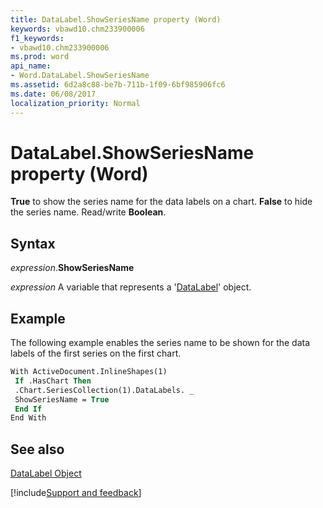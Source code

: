 ```yaml
---
title: DataLabel.ShowSeriesName property (Word)
keywords: vbawd10.chm233900006
f1_keywords:
- vbawd10.chm233900006
ms.prod: word
api_name:
- Word.DataLabel.ShowSeriesName
ms.assetid: 6d2a8c88-be7b-711b-1f09-6bf985906fc6
ms.date: 06/08/2017
localization_priority: Normal
---
```



# DataLabel.ShowSeriesName property (Word)

 **True** to show the series name for the data labels on a chart. **False** to hide the series name. Read/write **Boolean**.


## Syntax

_expression_.**ShowSeriesName**

 _expression_ A variable that represents a '[DataLabel](Word.DataLabel.md)' object.


## Example

The following example enables the series name to be shown for the data labels of the first series on the first chart.


```vb
With ActiveDocument.InlineShapes(1) 
 If .HasChart Then 
 .Chart.SeriesCollection(1).DataLabels. _ 
 ShowSeriesName = True 
 End If 
End With
```


## See also


[DataLabel Object](Word.DataLabel.md)

[!include[Support and feedback](~/includes/feedback-boilerplate.md)]